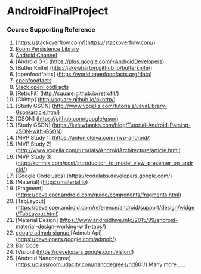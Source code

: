 # AndroidFinalProject


### Course Supporting Reference  
1. [https://stackoverflow.com/](https://stackoverflow.com/)
2. [Room Persistence Library](https://developer.android.com/topic/libraries/architecture/room.html)
3. [Android Channel](https://www.youtube.com/user/androiddevelopers)
4. [Android G+] (https://plus.google.com/+AndroidDevelopers)
5. [Butter Knife] (http://jakewharton.github.io/butterknife/)
6. [openfoodfacts] (https://world.openfoodfacts.org/data)
7. [openfoodfacts](https://en.wiki.openfoodfacts.org/API)
8. [Slack openFoodFacts](https://openfoodfacts.slack.com)
9. [RetroFit] (http://square.github.io/retrofit/)
10. [Okhttp] (http://square.github.io/okhttp/)
11. [Study GSON] (http://www.vogella.com/tutorials/JavaLibrary-Gson/article.html)
12. [GSON] (https://github.com/google/gson)
13. [Study GSON] (https://kylewbanks.com/blog/Tutorial-Android-Parsing-JSON-with-GSON)
14. [MVP Study 1] (https://antonioleiva.com/mvp-android/)
15. [MVP Study 2] (http://www.vogella.com/tutorials/AndroidArchitecture/article.html)
16. [MVP Study 3] (http://konmik.com/post/introduction_to_model_view_presenter_on_android/)
17. [Google Code Labs] (https://codelabs.developers.google.com/)
18. [Material] (https://material.io)
19. [Fragment] (https://developer.android.com/guide/components/fragments.html)
20. [TabLayout] (https://developer.android.com/reference/android/support/design/widget/TabLayout.html)
21. [Material Design] (https://www.androidhive.info/2015/09/android-material-design-working-with-tabs/)
22. [google admob signup ](https://www.google.co.in/admob/) [Admob Api] (https://developers.google.com/admob/)
23. [Bar Code](https://developers.google.com/vision/android/barcodes-overview)
24. [Vision] (https://developers.google.com/vision/)
25. [Android Nanodegree] (https://classroom.udacity.com/nanodegrees/nd801/)
Many more......
